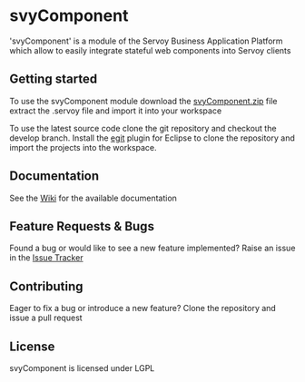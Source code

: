 svyComponent
========
'svyComponent' is a module of the Servoy Business Application Platform which allow to easily integrate stateful web components into Servoy clients 

Getting started
-------------
To use the svyComponent module download the [svyComponent.zip](https://github.com/Servoy/svyComponent/releases) file extract the .servoy file and import it into your workspace

To use the latest source code clone the git repository and checkout the develop branch. Install the [egit](http://www.eclipse.org/egit/download/) plugin for Eclipse to clone the repository and import the projects into the workspace.


Documentation
-------------
See the [Wiki](https://github.com/Servoy/svyComponent/wiki) for the available documentation


Feature Requests & Bugs
-----------------------
Found a bug or would like to see a new feature implemented? Raise an issue in the [Issue Tracker](https://github.com/Servoy/svyComponent/issues)


Contributing
-------------
Eager to fix a bug or introduce a new feature? Clone the repository and issue a pull request


License
-------
svyComponent is licensed under LGPL
